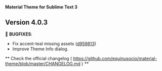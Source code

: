 #### Material Theme for Sublime Text 3

## Version 4.0.3

📣 **BUGFIXES**:
  * Fix accent-teal missing assets ([d959813](https://github.com/equinusocio/material-theme/commit/d959813))
  * Improve Theme Info dialog.


** Check the official changelog ( https://github.com/equinusocio/material-theme/blob/master/CHANGELOG.md  ) **
